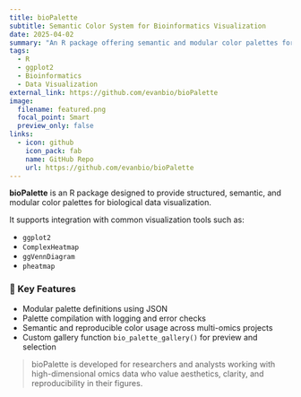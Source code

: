 ```yaml
---
title: bioPalette
subtitle: Semantic Color System for Bioinformatics Visualization
date: 2025-04-02
summary: "An R package offering semantic and modular color palettes for biological data visualization."
tags:
  - R
  - ggplot2
  - Bioinformatics
  - Data Visualization
external_link: https://github.com/evanbio/bioPalette
image:
  filename: featured.png
  focal_point: Smart
  preview_only: false
links:
  - icon: github
    icon_pack: fab
    name: GitHub Repo
    url: https://github.com/evanbio/bioPalette
---
```



**bioPalette** is an R package designed to provide structured, semantic, and modular color palettes for biological data visualization.

It supports integration with common visualization tools such as:

- `ggplot2`
- `ComplexHeatmap`
- `ggVennDiagram`
- `pheatmap`

### 🔧 Key Features

- Modular palette definitions using JSON
- Palette compilation with logging and error checks
- Semantic and reproducible color usage across multi-omics projects
- Custom gallery function `bio_palette_gallery()` for preview and selection

> bioPalette is developed for researchers and analysts working with high-dimensional omics data who value aesthetics, clarity, and reproducibility in their figures.

<!--more-->
